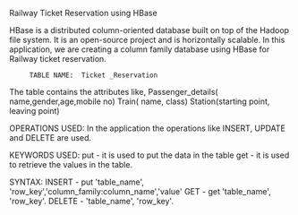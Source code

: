  Railway Ticket Reservation using HBase

  HBase is a distributed column-oriented database
 built on top of the Hadoop file system. It is an
open-source project and is horizontally scalable.
In this application, we are creating a column
family database using HBase for Railway ticket 
reservation.

         TABLE NAME:  Ticket _Reservation

   The table contains the attributes like,
Passenger_details( name,gender,age,mobile no)
Train( name, class)
Station(starting point, leaving point)
 
OPERATIONS USED:
     In the application the operations like 
INSERT, UPDATE and DELETE are used.

KEYWORDS USED:
put - it is used to put  the data in the table
get - it is used to retrieve the values in the 
table.

SYNTAX:
INSERT - put 'table_name', 'row_key','column_family:column_name','value'
GET - get 'table_name', 'row_key'.
DELETE -  'table_name', 'row_key'.
